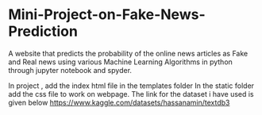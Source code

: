 # Mini-Project-on-Fake-News-Prediction
A website that predicts the probability of the online news articles as Fake and Real news using various Machine Learning Algorithms in python through jupyter notebook and spyder.

In project , add the index html file in the templates folder
In the static folder add the css file to work on webpage.
The link for the dataset i have used is given below
https://www.kaggle.com/datasets/hassanamin/textdb3
